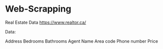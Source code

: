# Web-Scrapping 

 Real Estate Data
 https://www.realtor.ca/

Data:

Address
Bedrooms
Bathrooms
Agent Name
Area code
Phone number
Price
